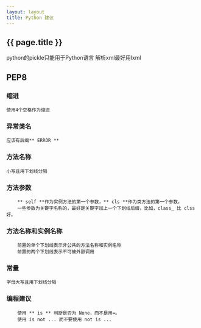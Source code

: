 ```yaml
---
layout: layout
title: Python 建议
---
```


## {{ page.title }}
 
python的pickle只能用于Python语言
解析xml最好用lxml

## PEP8

### 缩进
``` 使用4个空格作为缩进 ```

### 异常类名

``` 应该有后缀** ERROR ** ```

### 方法名称

``` 小写且用下划线分隔 ```

### 方法参数

```
    ** self **作为实例方法的第一个参数，** cls **作为类方法的第一个参数。
    一些参数为关键字名称的，最好是关键字加上一个下划线后缀，比如，class_ 比 clss好。
```

### 方法名称和实例名称

```
    前置的单个下划线表示非公共的方法名称和实例名称
    前置的两个下划线表示不可被外部调用
```

### 常量

``` 字母大写且用下划线分隔 ```

### 编程建议

``` 
    使用 ** is ** 判断是否为 None，而不是用=。
    使用 is not ... 而不要使用 not is ...
```